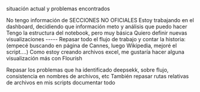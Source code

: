 situación actual y problemas encontrados


No tengo información de SECCIONES NO OFICIALES 
Estoy trabajando en el dashboard, decidiendo que información meto y análisis que puedo hacer
Tengo la estructura del notebook, pero muy básica
Quiero definir nuevas visualizaciones -----
Repasar todo el flujo de trabajo y contar la historia: (empecé buscando en página de Cannes, luego Wikipedia, mejoré el script....)
Como estoy creando archivos excel, me gustaría hacer alguna visualización más con Flourish

Repasar los problemas que ha identificado deepsekk, sobre flujo, consistencia en nombres de archivos, etc
También repasar rutas relativas de archivos en mis scripts
documentar todo
